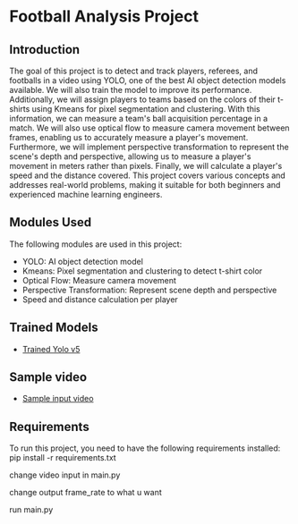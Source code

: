 # Football Analysis Project

## Introduction
The goal of this project is to detect and track players, referees, and footballs in a video using YOLO, one of the best AI object detection models available. We will also train the model to improve its performance. Additionally, we will assign players to teams based on the colors of their t-shirts using Kmeans for pixel segmentation and clustering. With this information, we can measure a team's ball acquisition percentage in a match. We will also use optical flow to measure camera movement between frames, enabling us to accurately measure a player's movement. Furthermore, we will implement perspective transformation to represent the scene's depth and perspective, allowing us to measure a player's movement in meters rather than pixels. Finally, we will calculate a player's speed and the distance covered. This project covers various concepts and addresses real-world problems, making it suitable for both beginners and experienced machine learning engineers.

## Modules Used
The following modules are used in this project:
- YOLO: AI object detection model
- Kmeans: Pixel segmentation and clustering to detect t-shirt color
- Optical Flow: Measure camera movement
- Perspective Transformation: Represent scene depth and perspective
- Speed and distance calculation per player

## Trained Models
- [Trained Yolo v5](https://drive.google.com/file/d/1DC2kCygbBWUKheQ_9cFziCsYVSRw6axK/view?usp=sharing)

## Sample video
-  [Sample input video](https://drive.google.com/file/d/1t6agoqggZKx6thamUuPAIdN_1zR9v9S_/view?usp=sharing)

## Requirements
To run this project, you need to have the following requirements installed:
pip install -r requirements.txt

change video input in main.py

change output frame_rate to what u want

run main.py